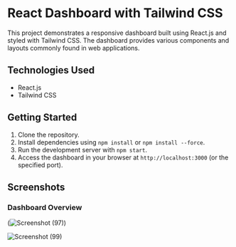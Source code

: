 # React Dashboard with Tailwind CSS

This project demonstrates a responsive dashboard built using React.js and styled with Tailwind CSS. The dashboard provides various components and layouts commonly found in web applications.

## Technologies Used

- React.js
- Tailwind CSS

## Getting Started

1. Clone the repository.
2. Install dependencies using `npm install` or `npm install --force`.
3. Run the development server with `npm start`.
4. Access the dashboard in your browser at `http://localhost:3000` (or the specified port).

## Screenshots

### Dashboard Overview
(![Screenshot (97)](https://github.com/Debasish121/dashboard-react-app/assets/85250115/18336a74-e463-4690-8738-ca306cb6a025))

![Screenshot (99)](https://github.com/Debasish121/dashboard-react-app/assets/85250115/de181acd-a131-4a6b-91d9-0aa1cca348ca)
